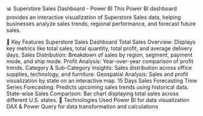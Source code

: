 📊 Superstore Sales Dashboard - Power BI
This Power BI dashboard provides an interactive visualization of Superstore Sales data, helping businesses analyze sales trends, regional performance, and forecast future sales.

🔹 Key Features
Superstore Sales Dashboard
Total Sales Overview: Displays key metrics like total sales, total quantity, total profit, and average delivery days.
Sales Distribution: Breakdown of sales by region, segment, payment mode, and ship mode.
Profit Analysis: Year-over-year comparison of profit trends.
Category & Sub-Category Insights: Sales distribution across office supplies, technology, and furniture.
Geospatial Analysis: Sales and profit visualization by state on an interactive map.
15 Days Sales Forecasting
Time Series Forecasting: Predicts upcoming sales trends using historical data.
State-wise Sales Comparison: Bar chart displaying total sales across different U.S. states.
📌 Technologies Used
Power BI for data visualization
DAX & Power Query for data transformation and calculations




